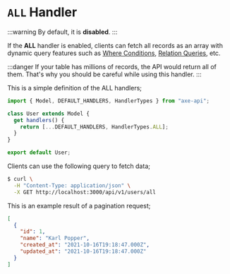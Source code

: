 # `ALL` Handler

:::warning
By default, it is **disabled**.
:::

If the **ALL** handler is enabled, clients can fetch all records as an array with dynamic query features such as [Where Conditions](/basics/queries.html#where-conditions), [Relation Queries](/basics/queries.html#relation-queries), etc.

:::danger
If your table has millions of records, the API would return all of them. That's why you should be careful while using this handler.
:::

This is a simple definition of the ALL handlers;

```ts
import { Model, DEFAULT_HANDLERS, HandlerTypes } from "axe-api";

class User extends Model {
  get handlers() {
    return [...DEFAULT_HANDLERS, HandlerTypes.ALL];
  }
}

export default User;
```

Clients can use the following query to fetch data;

```bash
$ curl \
  -H "Content-Type: application/json" \
  -X GET http://localhost:3000/api/v1/users/all
```

This is an example result of a pagination request;

```json
[
  {
    "id": 1,
    "name": "Karl Popper",
    "created_at": "2021-10-16T19:18:47.000Z",
    "updated_at": "2021-10-16T19:18:47.000Z"
  }
]
```
